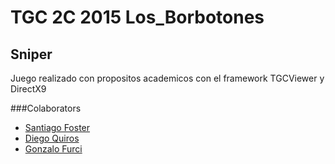 # TGC 2C 2015 Los_Borbotones
## Sniper

Juego realizado con propositos academicos con el framework TGCViewer y DirectX9


###Colaborators
* [Santiago Foster](https://github.com/SantiagoFoster)
* [Diego Quiros](https://github.com/DiegoQuirosUTN)
* [Gonzalo Furci](https://github.com/Gonzalo-F)
